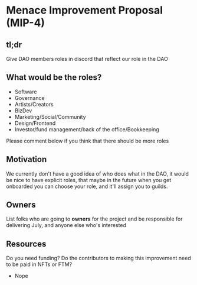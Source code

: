 # Menace Improvement Proposal (MIP-4)

## tl;dr
Give DAO members roles in discord that reflect our role in the DAO

## What would be the roles?
- Software 
- Governance
- Artists/Creators
- BizDev
- Marketing/Social/Community
- Design/Frontend
- Investor/fund management/back of the office/Bookkeeping

Please comment below if you think that there should be more roles

## Motivation
We currently don't have a good idea of who does what in the DAO, it would be nice to have explicit roles, that maybe in the future when you get onboarded you can choose your role, and it'll assign you to guilds.

## Owners
List folks who are going to **owners** for the project and be responsible for delivering
July, and anyone else who's interested

## Resources
Do you need funding? Do the contributors to making this improvement need to be paid in NFTs or FTM?
- Nope
